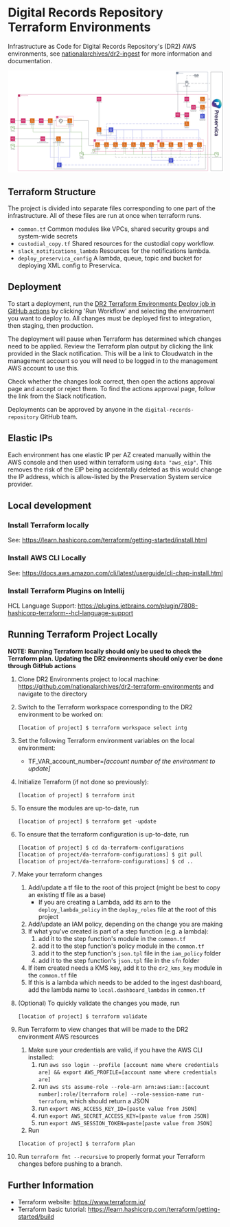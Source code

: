 # Digital Records Repository Terraform Environments

Infrastructure as Code for Digital Records Repository's (DR2) AWS environments, see [nationalarchives/dr2-ingest](https://github.com/nationalarchives/dr2-ingest) for more information and documentation.

![Diagram of DR2 components in AWS](https://github.com/nationalarchives/dr2-ingest/blob/main/docs/images/dr2-diagram.png)

## Terraform Structure

The project is divided into separate files corresponding to one part of the infrastructure.
All of these files are run at once when terraform runs. 

- `common.tf` Common modules like VPCs, shared security groups and system-wide secrets
- `custodial_copy.tf` Shared resources for the custodial copy workflow.
- `slack_notifications_lambda` Resources for the notifications lambda.
- `deploy_preservica_config` A lambda, queue, topic and bucket for deploying XML config to Preservica.


## Deployment

To start a deployment, run the [DR2 Terraform Environments Deploy job in GitHub actions][github-actions-job] by clicking 'Run Workflow' and selecting the environment you want to deploy to. All changes must be deployed first to integration, then staging, then production.

The deployment will pause when Terraform has determined which changes need to be applied. Review the Terraform plan output by clicking the link provided in the Slack notification. This will be a link to Cloudwatch in the management account so you will need to be logged in to the management AWS account to use this.

Check whether the changes look correct, then open the actions approval page and accept or reject them. To find the actions approval page, follow the link from the Slack notification.

Deployments can be approved by anyone in the `digital-records-repository` GitHub team.

[github-actions-job]: https://github.com/nationalarchives/dr2-terraform-environments/actions/workflows/apply.yml

## Elastic IPs
Each environment has one elastic IP per AZ created manually within the AWS console and then used within terraform using `data "aws_eip"`.
This removes the risk of the EIP being accidentally deleted as this would change the IP address, which is allow-listed by the Preservation System service provider.

## Local development

### Install Terraform locally

See: https://learn.hashicorp.com/terraform/getting-started/install.html

### Install AWS CLI Locally

See: https://docs.aws.amazon.com/cli/latest/userguide/cli-chap-install.html

### Install Terraform Plugins on Intellij

HCL Language Support: https://plugins.jetbrains.com/plugin/7808-hashicorp-terraform--hcl-language-support

## Running Terraform Project Locally

**NOTE: Running Terraform locally should only be used to check the Terraform plan. Updating the DR2 environments should only ever be done through GitHub actions**

1. Clone DR2 Environments project to local machine: https://github.com/nationalarchives/dr2-terraform-environments and navigate to the directory

2. Switch to the Terraform workspace corresponding to the DR2 environment to be worked on:

   ```
   [location of project] $ terraform workspace select intg
   ```

3. Set the following Terraform environment variables on the local environment:

    * TF_VAR_account_number=*[account number of the environment to update]*

4. Initialize Terraform (if not done so previously):

   ```
   [location of project] $ terraform init
   ```

5. To ensure the modules are up-to-date, run
   ```
   [location of project] $ terraform get -update
   ```
6. To ensure that the terraform configuration is up-to-date, run
   ```
   [location of project] $ cd da-terraform-configurations
   [location of project/da-terraform-configurations] $ git pull
   [location of project/da-terraform-configurations] $ cd ..
   ```

7. Make your terraform changes
   1. Add/update a tf file to the root of this project (might be best to copy an existing tf file as a base)
      * If you are creating a Lambda, add its arn to the `deploy_lambda_policy` in the `deploy_roles` file at the root of this project
   2. Add/update an IAM policy, depending on the change you are making
   3. If what you've created is part of a step function (e.g. a lambda):
      1. add it to the step function's module in the `common.tf`
      2. add it to the step function's policy module in the `common.tf`
      3. add it to the step function's `json.tpl` file in the `iam_policy` folder
      4. add it to the step function's `json.tpl` file in the `sfn` folder
   4. If item created needs a KMS key, add it to the `dr2_kms_key` module in the `common.tf` file
   5. If this is a lambda which needs to be added to the ingest dashboard, add the lambda name to `local.dashboard_lambdas` in `common.tf`

8. (Optional) To quickly validate the changes you made, run
   ```
   [location of project] $ terraform validate
   ```

9. Run Terraform to view changes that will be made to the DR2 environment AWS resources
    1. Make sure your credentials are valid, if you have the AWS CLI installed:
       1. run `aws sso login --profile [account name where credentials are] && export AWS_PROFILE=[account name where credentials are]`
       2. run `aws sts assume-role --role-arn arn:aws:iam::[account number]:role/[terraform role] --role-session-name run-terraform`, which should return a JSON
       3. run `export AWS_ACCESS_KEY_ID=[paste value from JSON]`
       4. run `export AWS_SECRET_ACCESS_KEY=[paste value from JSON]`
       5. run `export AWS_SESSION_TOKEN=paste[paste value from JSON]`
    2. Run
      ```
      [location of project] $ terraform plan
      ```

10. Run `terraform fmt --recursive` to properly format your Terraform changes before pushing to a branch.

## Further Information

* Terraform website: https://www.terraform.io/
* Terraform basic tutorial: https://learn.hashicorp.com/terraform/getting-started/build
